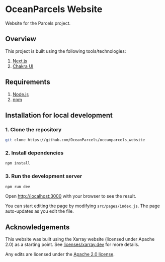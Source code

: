 # OceanParcels Website

Website for the Parcels project.

## Overview

This project is built using the following tools/technologies:

1. [Next.js](https://nextjs.org/)
2. [Chakra UI](https://chakra-ui.com/)

## Requirements

1. [Node.js](https://nodejs.org/)
2. [npm](https://www.npmjs.com/)

## Installation for local development

### 1. Clone the repository

```bash
git clone https://github.com/OceanParcels/oceanparcels_website
```

### 2. Install dependencies

```bash
npm install
```

### 3. Run the development server

```bash
npm run dev
```

Open [http://localhost:3000](http://localhost:3000) with your browser to see the result.

You can start editing the page by modifying `src/pages/index.js`. The page auto-updates as you edit the file.

## Acknowledgements

This website was built using the Xarray website (licensed under Apache 2.0) as a starting point. See [licenses/xarray.dev](./licenses/xarray.dev-license) for more details.

Any edits are licensed under the [Apache 2.0 license](./LICENSE).
